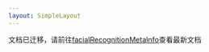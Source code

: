 ```yaml
---
layout: SimpleLayout
---
```


文档已迁移，请前往[facialRecognitionMetaInfo](facial-recognition-meta-info.md)查看最新文档
